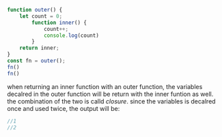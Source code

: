 ```js
function outer() {
	let count = 0;
		function inner() {
			count++;
			console.log(count)
		}
	return inner;
}
const fn = outer();
fn()
fn()
```
when returning an inner function with an outer function, the variables decalred in the outer function will be return with the inner funtion as well. the combination of the two is calld *closure*. 
since the variables is decalred once and used twice, the output will be:
```js
//1
//2
```